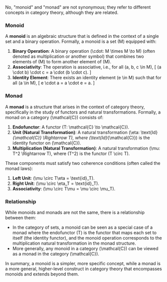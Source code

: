 No, "monoid" and "monad" are not synonymous; they refer to different concepts in category theory, although they are related.

### Monoid
A **monoid** is an algebraic structure that is defined in the context of a single set and a binary operation. Formally, a monoid is a set \(M\) equipped with:

1. **Binary Operation**: A binary operation \(\cdot: M \times M \to M\) (often denoted as multiplication or another symbol) that combines two elements of \(M\) to form another element of \(M\).
2. **Associativity**: The operation is associative, i.e., for all \(a, b, c \in M\),
   \[
   (a \cdot b) \cdot c = a \cdot (b \cdot c).
   \]
3. **Identity Element**: There exists an identity element \(e \in M\) such that for all \(a \in M\),
   \[
   e \cdot a = a \cdot e = a.
   \]

### Monad
A **monad** is a structure that arises in the context of category theory, specifically in the study of functors and natural transformations. Formally, a monad on a category \(\mathcal{C}\) consists of:

1. **Endofunctor**: A functor \(T: \mathcal{C} \to \mathcal{C}\).
2. **Unit (Natural Transformation)**: A natural transformation \(\eta: \text{Id}_{\mathcal{C}} \Rightarrow T\), where \(\text{Id}_{\mathcal{C}}\) is the identity functor on \(\mathcal{C}\).
3. **Multiplication (Natural Transformation)**: A natural transformation \(\mu: T^2 \Rightarrow T\), where \(T^2\) is the functor \(T \circ T\).

These components must satisfy two coherence conditions (often called the monad laws):

1. **Left Unit**: \(\mu \circ T\eta = \text{id}_T\).
2. **Right Unit**: \(\mu \circ \eta_T = \text{id}_T\).
3. **Associativity**: \(\mu \circ T\mu = \mu \circ \mu_T\).

### Relationship
While monoids and monads are not the same, there is a relationship between them:

- In the category of sets, a monoid can be seen as a special case of a monad where the endofunctor \(T\) is the functor that maps each set to itself (the identity functor), and the monoid operation corresponds to the multiplication natural transformation in the monad structure.
- More generally, any monoid in a category \(\mathcal{C}\) can be viewed as a monad in the category \(\mathcal{C}\).

In summary, a monoid is a simpler, more specific concept, while a monad is a more general, higher-level construct in category theory that encompasses monoids and extends beyond them.
